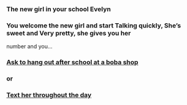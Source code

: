 ### The new girl in your school Evelyn

### You welcome the new girl and start Talking quickly, She’s sweet and Very pretty, she gives you her
number and you…

### [Ask to hang out after school at a boba shop](boba.md)

### or

### [Text her throughout the day](texther.md)


